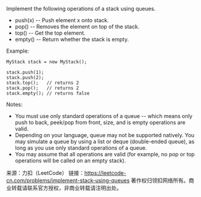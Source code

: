 Implement the following operations of a stack using queues.

* push(x) -- Push element x onto stack.
* pop() -- Removes the element on top of the stack.
* top() -- Get the top element.
* empty() -- Return whether the stack is empty.

Example:

    MyStack stack = new MyStack();

    stack.push(1);
    stack.push(2);  
    stack.top();   // returns 2
    stack.pop();   // returns 2
    stack.empty(); // returns false
Notes:

* You must use only standard operations of a queue -- which means only push to back, peek/pop from front, size, and is empty operations are valid.
* Depending on your language, queue may not be supported natively. You may simulate a queue by using a list or deque (double-ended queue), as long as you use only standard operations of a queue.
* You may assume that all operations are valid (for example, no pop or top operations will be called on an empty stack).

来源：力扣（LeetCode）
链接：https://leetcode-cn.com/problems/implement-stack-using-queues
著作权归领扣网络所有。商业转载请联系官方授权，非商业转载请注明出处。
